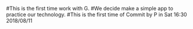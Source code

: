 #This is the first time work with G.
#We decide make a simple app to practice our technology.
#This is the first time of Commit by P in Sat 16:30 2018/08/11
